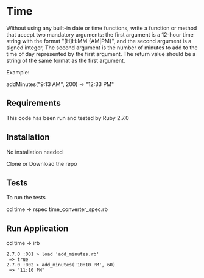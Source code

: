 # Time

Without using any built-in date or time functions, write a function or method that accept two mandatory arguments: the first argument is a 12-hour time string with the format "[H]H:MM {AM|PM}", and the second argument is a signed integer, The second argument is the number of minutes to add to the time of day represented by the first argument. The return value should be a string of the same format as the first argument.

Example:

addMinutes("9:13 AM", 200)
=> "12:33 PM"


## Requirements
This code has been run and tested by Ruby 2.7.0

## Installation

No installation needed

Clone or Download the repo

## Tests
To run the tests

cd time -> rspec time_converter_spec.rb

## Run Application

cd time -> irb

```
2.7.0 :001 > load 'add_minutes.rb'
 => true
2.7.0 :002 > add_minutes('10:10 PM', 60)
 => "11:10 PM"
```
